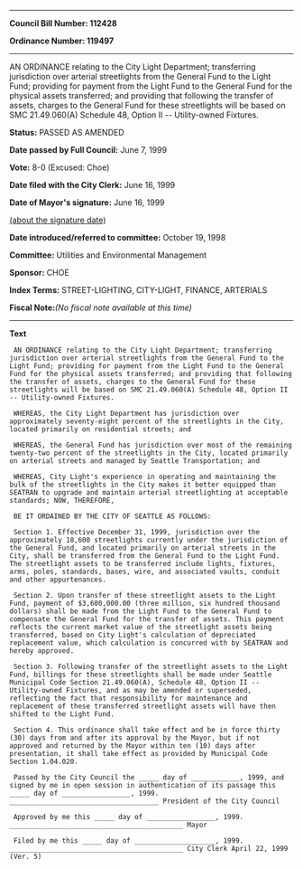 

********

**Council Bill Number: 112428**
   
**Ordinance Number: 119497**
********

 AN ORDINANCE relating to the City Light Department; transferring jurisdiction over arterial streetlights from the General Fund to the Light Fund; providing for payment from the Light Fund to the General Fund for the physical assets transferred; and providing that following the transfer of assets, charges to the General Fund for these streetlights will be based on SMC 21.49.060(A) Schedule 48, Option II -- Utility-owned Fixtures.

**Status:** PASSED AS AMENDED
   
**Date passed by Full Council:** June 7, 1999
   
**Vote:** 8-0 (Excused: Choe)
   
**Date filed with the City Clerk:** June 16, 1999
   
**Date of Mayor's signature:** June 16, 1999
   
[(about the signature date)](/~public/approvaldate.htm)
   
   
   
**Date introduced/referred to committee:** October 19, 1998
   
**Committee:** Utilities and Environmental Management
   
**Sponsor:** CHOE
   
   
**Index Terms:** STREET-LIGHTING, CITY-LIGHT, FINANCE, ARTERIALS

**Fiscal Note:**_(No fiscal note available at this time)_

********

**Text**
   
```
 AN ORDINANCE relating to the City Light Department; transferring jurisdiction over arterial streetlights from the General Fund to the Light Fund; providing for payment from the Light Fund to the General Fund for the physical assets transferred; and providing that following the transfer of assets, charges to the General Fund for these streetlights will be based on SMC 21.49.060(A) Schedule 48, Option II -- Utility-owned Fixtures.

 WHEREAS, the City Light Department has jurisdiction over approximately seventy-eight percent of the streetlights in the City, located primarily on residential streets; and

 WHEREAS, the General Fund has jurisdiction over most of the remaining twenty-two percent of the streetlights in the City, located primarily on arterial streets and managed by Seattle Transportation; and

 WHEREAS, City Light's experience in operating and maintaining the bulk of the streetlights in the City makes it better equipped than SEATRAN to upgrade and maintain arterial streetlighting at acceptable standards; NOW, THEREFORE,

 BE IT ORDAINED BY THE CITY OF SEATTLE AS FOLLOWS:

 Section 1. Effective December 31, 1999, jurisdiction over the approximately 18,600 streetlights currently under the jurisdiction of the General Fund, and located primarily on arterial streets in the City, shall be transferred from the General Fund to the Light Fund. The streetlight assets to be transferred include lights, fixtures, arms, poles, standards, bases, wire, and associated vaults, conduit and other appurtenances.

 Section 2. Upon transfer of these streetlight assets to the Light Fund, payment of $3,600,000.00 (three million, six hundred thousand dollars) shall be made from the Light Fund to the General Fund to compensate the General Fund for the transfer of assets. This payment reflects the current market value of the streetlight assets being transferred, based on City Light's calculation of depreciated replacement value, which calculation is concurred with by SEATRAN and hereby approved.

 Section 3. Following transfer of the streetlight assets to the Light Fund, billings for these streetlights shall be made under Seattle Municipal Code Section 21.49.060(A), Schedule 48, Option II -- Utility-owned Fixtures, and as may be amended or superseded, reflecting the fact that responsibility for maintenance and replacement of these transferred streetlight assets will have then shifted to the Light Fund.

 Section 4. This ordinance shall take effect and be in force thirty (30) days from and after its approval by the Mayor, but if not approved and returned by the Mayor within ten (10) days after presentation, it shall take effect as provided by Municipal Code Section 1.04.020.

 Passed by the City Council the _____ day of ____________, 1999, and signed by me in open session in authentication of its passage this _____ day of _________________, 1999. _____________________________________ President of the City Council

 Approved by me this _____ day of _________________, 1999. ___________________________________________ Mayor

 Filed by me this _____ day of ____________________, 1999. ___________________________________________ City Clerk April 22, 1999 (Ver. 5)

```
